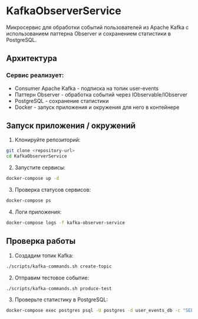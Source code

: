 # KafkaObserverService
Микросервис для обработки событий пользователей из Apache Kafka с использованием паттерна Observer и сохранением статистики в PostgreSQL.

## Архитектура
### Сервис реализует:
* Consumer Apache Kafka - подписка на топик user-events
* Паттерн Observer - обработка событий через IObservable/IObserver
* PostgreSQL - сохранение статистики
* Docker - запуск приложения и окружения для него в контейнере

## Запуск приложения / окружений
1. Клонируйте репозиторий:
   
```bash
git clone <repository-url>
cd KafkaObserverService
```

2. Запустите сервисы:

```bash
docker-compose up -d
```

3. Проверка статусов сервисов:

```bash
docker-compose ps
```

4. Логи приложения:

```bash
docker-compose logs -f kafka-observer-service
```

##  Проверка работы
1. Создадим топик Kafka:

```bash
./scripts/kafka-commands.sh create-topic
```
2. Отправим тестовое событие:

```bash
./scripts/kafka-commands.sh produce-test
```

3. Проверьте статистику в PostgreSQL:

```bash
docker-compose exec postgres psql -U postgres -d user_events_db -c "SELECT * FROM user_event_stats;"
```
